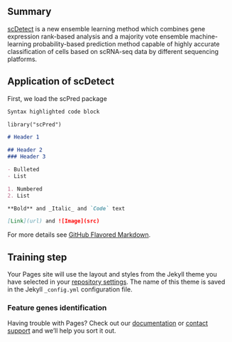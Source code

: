 ## Summary

[scDetect](https://github.com/IVDgenomicslab/scDetect/) is a new ensemble learning method which combines gene expression rank-based analysis and a majority vote ensemble machine-learning probability-based prediction method capable of highly accurate classification of cells based on scRNA-seq data by different sequencing platforms.

## Application of scDetect

First, we load the scPred package

```markdown
Syntax highlighted code block

library("scPred")

# Header 1

## Header 2
### Header 3

- Bulleted
- List

1. Numbered
2. List

**Bold** and _Italic_ and `Code` text

[Link](url) and ![Image](src)
```

For more details see [GitHub Flavored Markdown](https://guides.github.com/features/mastering-markdown/).

## Training step

Your Pages site will use the layout and styles from the Jekyll theme you have selected in your [repository settings](https://github.com/IVDgenomicslab/scDetect.github.io/settings). The name of this theme is saved in the Jekyll `_config.yml` configuration file.

### Feature genes identification

Having trouble with Pages? Check out our [documentation](https://help.github.com/categories/github-pages-basics/) or [contact support](https://github.com/contact) and we’ll help you sort it out.
